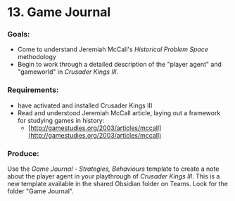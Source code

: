 # 13. Game Journal

### Goals:

* Come to understand Jeremiah McCall's _Historical Problem Space_ methodology
* Begin to work through a detailed description of the "player agent" and "gameworld" in _Crusader Kings III_.

### Requirements:

* have activated and installed Crusader Kings III
* Read and understood Jeremiah McCall article, laying out a framework for studying games in history:
  * [http://gamestudies.org/2003/articles/mccall](http://gamestudies.org/2003/articles/mccall)

### Produce:

Use the _Game Journal - Strategies, Behaviours_ template to create a note about the player agent in your playthrough of _Crusader Kings III_. This is a new template available in the shared Obsidian folder on Teams. Look for the folder "Game Journal".&#x20;
